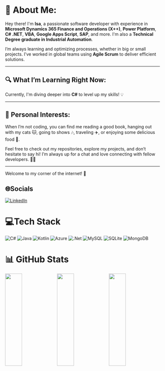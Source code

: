 # 💫 About Me:  
Hey there! I'm **Isa**, a passionate software developer with experience in **Microsoft Dynamics 365 Finance and Operations (X++)**, **Power Platform**, **C# .NET**, **VBA**, **Google Apps Script**, **SAP**, and more. I'm also a **Technical Degree graduate in Industrial Automation**.

I’m always learning and optimizing processes, whether in big or small projects. I’ve worked in global teams using **Agile Scrum** to deliver efficient solutions.

---

## 🔍 What I’m Learning Right Now:  
Currently, I'm diving deeper into **C#** to level up my skills! 💡

---

## 🌱 Personal Interests:  
When I’m not coding, you can find me reading a good book, hanging out with my cats 🐱, going to shows 🎶, traveling ✈️, or enjoying some delicious food 🍣.  

Feel free to check out my repositories, explore my projects, and don’t hesitate to say hi! I’m always up for a chat and love connecting with fellow developers. 👩‍💻

---

Welcome to my corner of the internet! 💫

## 🌐Socials
[![LinkedIn](https://img.shields.io/badge/LinkedIn-%230077B5.svg?logo=linkedin&logoColor=white)](https://linkedin.com/in/isabelaclass) 

# 💻Tech Stack
![C#](https://img.shields.io/badge/c%23-%23239120.svg?style=for-the-badge&logo=c-sharp&logoColor=white) ![Java](https://img.shields.io/badge/java-%23ED8B00.svg?style=for-the-badge&logo=java&logoColor=white) ![Kotlin](https://img.shields.io/badge/kotlin-%230095D5.svg?style=for-the-badge&logo=kotlin&logoColor=white) ![Azure](https://img.shields.io/badge/azure-%230072C6.svg?style=for-the-badge&logo=azure-devops&logoColor=white) ![.Net](https://img.shields.io/badge/.NET-5C2D91?style=for-the-badge&logo=.net&logoColor=white) ![MySQL](https://img.shields.io/badge/mysql-%2300f.svg?style=for-the-badge&logo=mysql&logoColor=white) ![SQLite](https://img.shields.io/badge/sqlite-%2307405e.svg?style=for-the-badge&logo=sqlite&logoColor=white) ![MongoDB](https://img.shields.io/badge/MongoDB-%234ea94b.svg?style=for-the-badge&logo=mongodb&logoColor=white)

# 📊 GitHub Stats

<div style="display: flex; justify-content: space-between;">
  <img src="https://github-readme-stats.vercel.app/api?username=isabelaclass&theme=radical&hide_border=false&include_all_commits=false&count_private=false" width="33%" height="300px" />
  <img src="https://github-readme-streak-stats.herokuapp.com/?user=isabelaclass&theme=radical&hide_border=false" width="33%" height="300px" />
  <img src="https://github-readme-stats.vercel.app/api/top-langs/?username=isabelaclass&theme=radical&hide_border=false&include_all_commits=false&count_private=false&layout=compact" width="33%" height="300px" />
</div>
